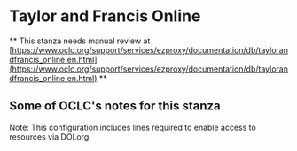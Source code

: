 # Taylor and Francis Online
** This stanza needs manual review at [https://www.oclc.org/support/services/ezproxy/documentation/db/taylorandfrancis_online.en.html](https://www.oclc.org/support/services/ezproxy/documentation/db/taylorandfrancis_online.en.html) **

## Some of OCLC's notes for this stanza

Note: This configuration includes lines required to enable access to resources via DOI.org.
 
